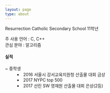 ```yaml
---
layout: page
type: about
---
```


<p>
  Resurrection Catholic Secondary School 11학년<br>
</p>

<p>
  주 사용 언어 : C, C++<br>
  관심 분야 : 알고리즘
</p>

<p>
  <h4>실적</h4>
  <dl>
    <dt>~ 중학생</dt>
    <dd>
        <li>2016 서울시 강서교육지원청 산출물 대회 금상</li>
        <li>2017 NYPC top 500</li>
        <li>2017 선린 SW 영재원 산출물 대회 은상(2등)</li>
    </dd>
  </dl>

</p>

